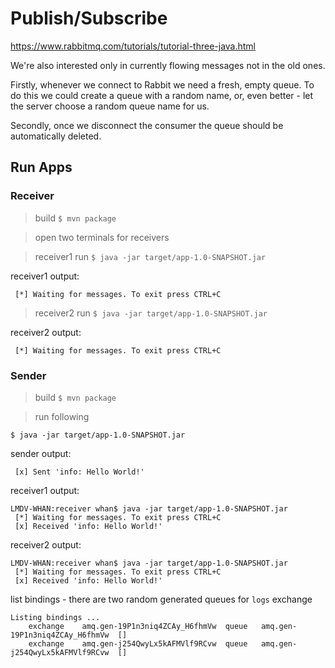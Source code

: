 # Publish/Subscribe

https://www.rabbitmq.com/tutorials/tutorial-three-java.html

We're also interested only in currently flowing messages not in the old ones.

Firstly, whenever we connect to Rabbit we need a fresh, empty queue. To do this we could create a queue with a random name, or, even better - let the server choose a random queue name for us.

Secondly, once we disconnect the consumer the queue should be automatically deleted.

## Run Apps

### Receiver

> build `$ mvn package`

> open two terminals for receivers

> receiver1 run `$ java -jar target/app-1.0-SNAPSHOT.jar`

receiver1 output:
```
 [*] Waiting for messages. To exit press CTRL+C
```

> receiver2 run `$ java -jar target/app-1.0-SNAPSHOT.jar`

receiver2 output:
```
 [*] Waiting for messages. To exit press CTRL+C
```

### Sender

> build `$ mvn package`

> run following

```
$ java -jar target/app-1.0-SNAPSHOT.jar
```

sender output:
```
 [x] Sent 'info: Hello World!'
```

receiver1 output:
```
LMDV-WHAN:receiver whan$ java -jar target/app-1.0-SNAPSHOT.jar
 [*] Waiting for messages. To exit press CTRL+C
 [x] Received 'info: Hello World!'
```

receiver2 output:
```
LMDV-WHAN:receiver whan$ java -jar target/app-1.0-SNAPSHOT.jar
 [*] Waiting for messages. To exit press CTRL+C
 [x] Received 'info: Hello World!'
```

list bindings - there are two random generated queues for `logs` exchange
```
Listing bindings ...
	exchange	amq.gen-19P1n3niq4ZCAy_H6fhmVw	queue	amq.gen-19P1n3niq4ZCAy_H6fhmVw	[]
	exchange	amq.gen-j254QwyLx5kAFMVlf9RCvw	queue	amq.gen-j254QwyLx5kAFMVlf9RCvw	[]
```
